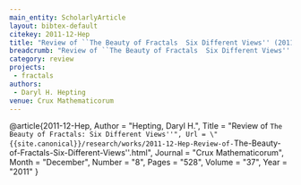 ```yaml
---
main_entity: ScholarlyArticle
layout: bibtex-default
citekey: 2011-12-Hep
title: "Review of ``The Beauty of Fractals  Six Different Views'' (2011)"
breadcrumb: "Review of ``The Beauty of Fractals  Six Different Views'' (2011)"
category: review
projects:
 - fractals
authors:
 - Daryl H. Hepting
venue: Crux Mathematicorum
---
```

@article{2011-12-Hep,
	Author =  "Hepting, Daryl H.",
	Title =  "Review of ``The Beauty of Fractals: Six Different Views''",
	Url = \"{{site.canonical}}/research/works/2011-12-Hep-Review-of-``The-Beauty-of-Fractals-Six-Different-Views''.html\",
	Journal =  "Crux Mathematicorum",
	Month =  "December",
	Number =  "8",
	Pages =  "528",
	Volume =  "37",
	Year =  "2011"
}
